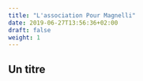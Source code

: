 ```yaml
---
title: "L'association Pour Magnelli"
date: 2019-06-27T13:56:36+02:00
draft: false
weight: 1
---
```

## Un titre
